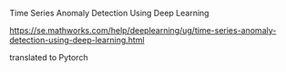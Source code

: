 Time Series Anomaly Detection Using Deep Learning

https://se.mathworks.com/help/deeplearning/ug/time-series-anomaly-detection-using-deep-learning.html

translated to Pytorch
